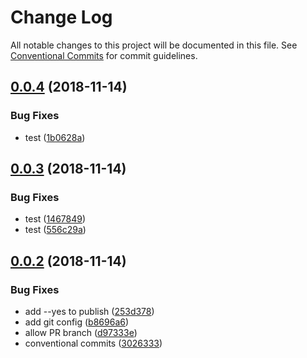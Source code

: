 # Change Log

All notable changes to this project will be documented in this file.
See [Conventional Commits](https://conventionalcommits.org) for commit guidelines.

## [0.0.4](https://github.com/grxy/grxy/compare/v0.0.3...v0.0.4) (2018-11-14)

### Bug Fixes

-   test ([1b0628a](https://github.com/grxy/grxy/commit/1b0628a))

## [0.0.3](https://github.com/grxy/grxy/compare/v0.0.2...v0.0.3) (2018-11-14)

### Bug Fixes

-   test ([1467849](https://github.com/grxy/grxy/commit/1467849))
-   test ([556c29a](https://github.com/grxy/grxy/commit/556c29a))

## [0.0.2](https://github.com/grxy/grxy/compare/v0.0.1...v0.0.2) (2018-11-14)

### Bug Fixes

-   add --yes to publish ([253d378](https://github.com/grxy/grxy/commit/253d378))
-   add git config ([b8696a6](https://github.com/grxy/grxy/commit/b8696a6))
-   allow PR branch ([d97333e](https://github.com/grxy/grxy/commit/d97333e))
-   conventional commits ([3026333](https://github.com/grxy/grxy/commit/3026333))
